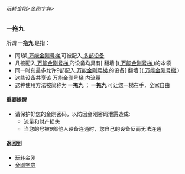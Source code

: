 ###### 玩转金刚>金刚字典>

### 一拖九
所谓<strong> 一拖九 </strong>是指：
- 同1架[ 万能金刚号梯 ](https://github.com/a2zitpro/web/blob/master/LadderFree/kkDictionary/KKLadderKKIDIDMultipurpose.md)可被配入[ 多部设备 ](https://github.com/a2zitpro/web/blob/master/list_kkproducts1.0.md)
- 凡被配入[ 万能金刚号梯 ](https://github.com/a2zitpro/web/blob/master/LadderFree/kkDictionary/KKLadderKKIDIDMultipurpose.md)的设备均具有[ 翻墙 ]([ 万能金刚号梯 ](https://github.com/a2zitpro/web/blob/master/LadderFree/kkDictionary/OverTheWall.md))的本领
- 同一时刻最多允许9部配入[ 万能金刚号梯 ](https://github.com/a2zitpro/web/blob/master/LadderFree/kkDictionary/KKLadderKKIDIDMultipurpose.md)的设备[ 翻墙 ]([ 万能金刚号梯 ](https://github.com/a2zitpro/web/blob/master/LadderFree/kkDictionary/OverTheWall.md))
- 这些设备共享该[ 万能金刚号梯 ](https://github.com/a2zitpro/web/blob/master/LadderFree/kkDictionary/KKLadderKKIDIDMultipurpose.md)内流量
- 这种使用方法被简称为<strong> 一拖九 </strong>；<strong> 一拖九 </strong>可让您一梯在手，全家自由

#### 重要提醒
- 请保护好您的金刚密码，以防因金刚密码泄露造成:
  - 流量和财产损失
  - 当您的号被9部他人设备连通时，您自己的设备反而无法连通

#### 返回到
- [玩转金刚](https://github.com/a2zitpro/web/blob/master/LadderFree/main.md)
- [金刚字典](https://github.com/a2zitpro/web/blob/master/LadderFree/kkDictionary/kkDictionary.md)

